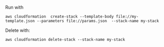 Run with

```
aws cloudformation  create-stack --template-body file://my-template.json --parameters file://params.json  --stack-name my-stack

```

Delete with:

```
aws cloudformation delete-stack --stack-name my-stack

```
